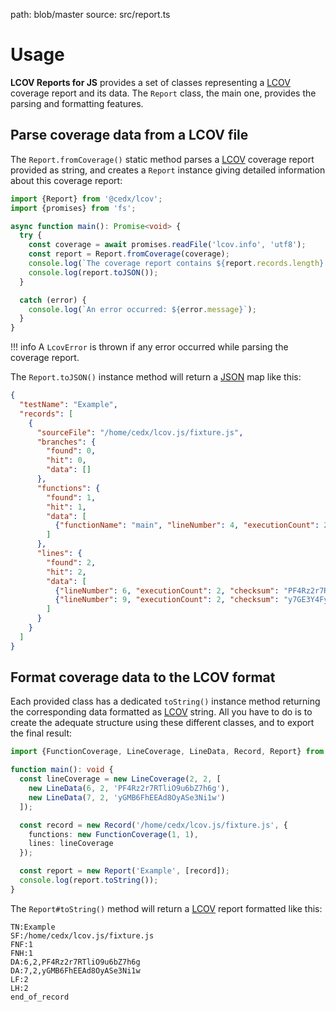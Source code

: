 path: blob/master
source: src/report.ts

# Usage
**LCOV Reports for JS** provides a set of classes representing a [LCOV](http://ltp.sourceforge.net/coverage/lcov.php) coverage report and its data.
The `Report` class, the main one, provides the parsing and formatting features.

## Parse coverage data from a LCOV file
The `Report.fromCoverage()` static method parses a [LCOV](http://ltp.sourceforge.net/coverage/lcov.php) coverage report provided as string, and creates a `Report` instance giving detailed information about this coverage report:

```ts
import {Report} from '@cedx/lcov';
import {promises} from 'fs';

async function main(): Promise<void> {
  try {
    const coverage = await promises.readFile('lcov.info', 'utf8');
    const report = Report.fromCoverage(coverage);  
    console.log(`The coverage report contains ${report.records.length} records:`);
    console.log(report.toJSON());
  }

  catch (error) {
    console.log(`An error occurred: ${error.message}`);
  }
}
```

!!! info
    A `LcovError` is thrown if any error occurred while parsing the coverage report.

The `Report.toJSON()` instance method will return a [JSON](https://www.json.org) map like this:

```json
{
  "testName": "Example",
  "records": [
    {
      "sourceFile": "/home/cedx/lcov.js/fixture.js",
      "branches": {
        "found": 0,
        "hit": 0,
        "data": []
      },
      "functions": {
        "found": 1,
        "hit": 1,
        "data": [
          {"functionName": "main", "lineNumber": 4, "executionCount": 2}
        ]
      },
      "lines": {
        "found": 2,
        "hit": 2,
        "data": [
          {"lineNumber": 6, "executionCount": 2, "checksum": "PF4Rz2r7RTliO9u6bZ7h6g"},
          {"lineNumber": 9, "executionCount": 2, "checksum": "y7GE3Y4FyXCeXcrtqgSVzw"}
        ]
      }
    }
  ]
}
```

## Format coverage data to the LCOV format
Each provided class has a dedicated `toString()` instance method returning the corresponding data formatted as [LCOV](http://ltp.sourceforge.net/coverage/lcov.php) string.
All you have to do is to create the adequate structure using these different classes, and to export the final result:

```ts
import {FunctionCoverage, LineCoverage, LineData, Record, Report} from '@cedx/lcov';

function main(): void {
  const lineCoverage = new LineCoverage(2, 2, [
    new LineData(6, 2, 'PF4Rz2r7RTliO9u6bZ7h6g'),
    new LineData(7, 2, 'yGMB6FhEEAd8OyASe3Ni1w')
  ]);

  const record = new Record('/home/cedx/lcov.js/fixture.js', {
    functions: new FunctionCoverage(1, 1),
    lines: lineCoverage
  });

  const report = new Report('Example', [record]);
  console.log(report.toString());
}
```

The `Report#toString()` method will return a [LCOV](http://ltp.sourceforge.net/coverage/lcov.php) report formatted like this:

```
TN:Example
SF:/home/cedx/lcov.js/fixture.js
FNF:1
FNH:1
DA:6,2,PF4Rz2r7RTliO9u6bZ7h6g
DA:7,2,yGMB6FhEEAd8OyASe3Ni1w
LF:2
LH:2
end_of_record
```
